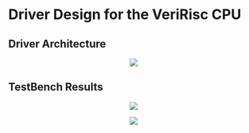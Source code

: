 # Driver Design for the VeriRisc CPU

## Driver Architecture

<p align="center">
  <img src="https://github.com/A-Hares/VeriRisc_CPU/assets/139650137/ae3d7a00-4388-4e00-adb6-2566d534fa58" />
</p>

## TestBench Results
<p align="center">
  <img src="https://github.com/A-Hares/VeriRisc_CPU/assets/139650137/937f413d-7042-4606-b729-d3acca5b792e" />
</p>

<p align="center">
  <img src="https://github.com/A-Hares/VeriRisc_CPU/assets/139650137/807dde9b-ea0b-48d0-9483-1bed914687a0" />
</p>
